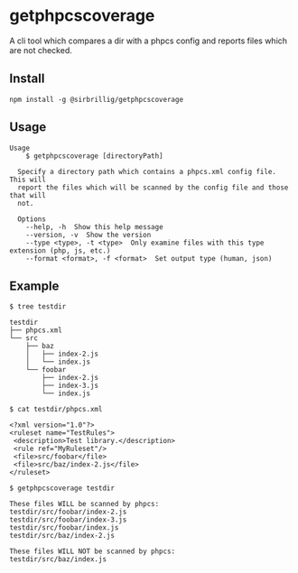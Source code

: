 # getphpcscoverage

A cli tool which compares a dir with a phpcs config and reports files which are not checked.

## Install

`npm install -g @sirbrillig/getphpcscoverage`

## Usage

```
Usage
    $ getphpcscoverage [directoryPath]

  Specify a directory path which contains a phpcs.xml config file. This will
  report the files which will be scanned by the config file and those that will
  not.

  Options
    --help, -h  Show this help message
    --version, -v  Show the version
    --type <type>, -t <type>  Only examine files with this type extension (php, js, etc.)
    --format <format>, -f <format>  Set output type (human, json)
```

## Example

```
$ tree testdir

testdir
├── phpcs.xml
└── src
    ├── baz
    │   ├── index-2.js
    │   └── index.js
    └── foobar
        ├── index-2.js
        ├── index-3.js
        └── index.js

$ cat testdir/phpcs.xml

<?xml version="1.0"?>
<ruleset name="TestRules">
 <description>Test library.</description>
 <rule ref="MyRuleset"/>
 <file>src/foobar</file>
 <file>src/baz/index-2.js</file>
</ruleset>

$ getphpcscoverage testdir

These files WILL be scanned by phpcs:
testdir/src/foobar/index-2.js
testdir/src/foobar/index-3.js
testdir/src/foobar/index.js
testdir/src/baz/index-2.js

These files WILL NOT be scanned by phpcs:
testdir/src/baz/index.js
```
